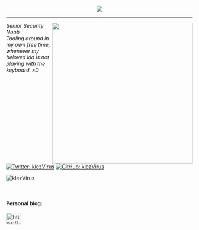 <p align="center">
  <img src="https://i.imgur.com/MShGU4o.png">
</p>
<hr>
<img align='right' src="https://github-readme-stats.vercel.app/api?username=klezVirus&show_icons=true&theme=dark" width="380">

<p><em>Senior Security Noob<br>
  Tooling around in my own free time, whenever my beloved kid is not playing with the keyboard. xD
</em></p>

[![Twitter: klezVirus](https://img.shields.io/twitter/follow/klezVirus?style=flat-square)](https://twitter.com/klezVirus)
[![GitHub: klezVirus](https://img.shields.io/github/followers/klezVirus?label=follow%20github&style=flat-square)](https://github.com/klezVirus)

<p align="left"> <img src="https://komarev.com/ghpvc/?username=klezVirus" alt="klezVirus" /> </p>
<br>
</p>

<h4 align="left">Personal blog:</h4>
<p align="left">
<a href="https://klezVirus.github.io/" target="blank"><img align="center" src="https://cdn.jsdelivr.net/npm/simple-icons@3.0.1/icons/rss.svg" alt="https://klezVirus.github.io/" height="30" width="40" /></a>
</p>

<br>

<!-- 
To enable trophies: 
[![trophy](https://github-profile-trophy.vercel.app/?username=klezVirus&theme=onedark)](https://github.com/ryo-ma/github-profile-trophy)
 -->

<!-- CREDITS: 
  -- Thanks S3cur3Th1sSh1t, I've taken the whole readme format from him, as I really liked it 
  -- https://github.com/S3cur3Th1sSh1t/S3cur3Th1sSh1t
-->
